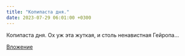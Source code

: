 ```yaml
---
title: "Копипаста дня."
date: 2023-07-29 06:01:00 +0300
---
```


Копипаста дня.
Ох уж эта жуткая, и столь ненавистная Гейропа...

[Вложение](/assets/vk_photos/4/dEsg2dvZOeE.jpg)
